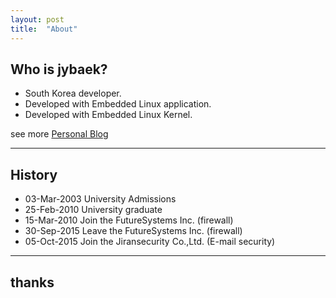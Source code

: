 ```yaml
---
layout: post
title:  "About"
---
```


## Who is jybaek?
* South Korea developer. 
* Developed with Embedded Linux application. 
* Developed with Embedded Linux Kernel.

see more [Personal Blog](http://jybaek.tistory.com/)

----
## History
* 03-Mar-2003 University Admissions
* 25-Feb-2010 University graduate
* 15-Mar-2010 Join the FutureSystems Inc. (firewall)
* 30-Sep-2015 Leave the FutureSystems Inc. (firewall)
* 05-Oct-2015 Join the Jiransecurity Co.,Ltd. (E-mail security)

----
## thanks

